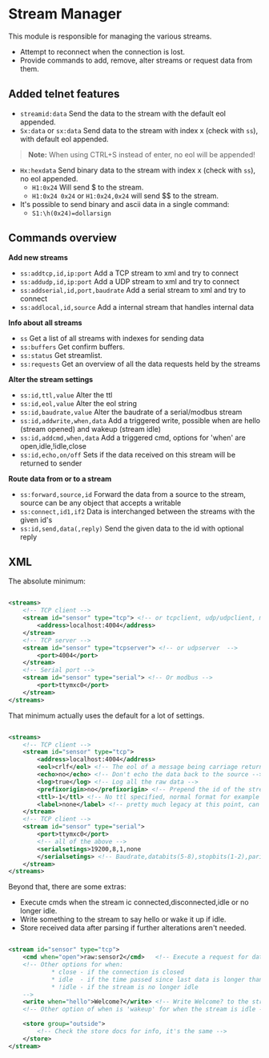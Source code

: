 # Stream Manager

This module is responsible for managing the various streams.

* Attempt to reconnect when the connection is lost.
* Provide commands to add, remove, alter streams or request data from them.

## Added telnet features

* `streamid:data` Send the data to the stream with the default eol appended.
* `Sx:data` or `sx:data` Send data to the stream with index x (check with `ss`), with default eol appended.

> **Note:** When using CTRL+S instead of enter, no eol will be appended!

* `Hx:hexdata` Send binary data to the stream with index x (check with `ss`), no eol appended.
  * `H1:0x24` Will send $ to the stream.
  * `H1:0x24 0x24` or `H1:0x24,0x24` will send $$ to the stream.
* It's possible to send binary and ascii data in a single command:
  * `S1:\h(0x24)=dollarsign`

## Commands overview

**Add new streams**

* `ss:addtcp,id,ip:port` Add a TCP stream to xml and try to connect
* `ss:addudp,id,ip:port` Add a UDP stream to xml and try to connect
* `ss:addserial,id,port,baudrate` Add a serial stream to xml and try to connect
* `ss:addlocal,id,source` Add a internal stream that handles internal data

**Info about all streams**

* `ss` Get a list of all streams with indexes for sending data
* `ss:buffers` Get confirm buffers.
* `ss:status` Get streamlist.
* `ss:requests` Get an overview of all the data requests held by the streams

**Alter the stream settings**

* `ss:id,ttl,value` Alter the ttl
* `ss:id,eol,value` Alter the eol string
* `ss:id,baudrate,value` Alter the baudrate of a serial/modbus stream
* `ss:id,addwrite,when,data` Add a triggered write, possible when are hello (stream opened) and wakeup (stream idle)
* `ss:id,addcmd,when,data` Add a triggered cmd, options for 'when' are open,idle,!idle,close
* `ss:id,echo,on/off` Sets if the data received on this stream will be returned to sender

**Route data from or to a stream**

* `ss:forward,source,id` Forward the data from a source to the stream, source can be any object that accepts a writable
* `ss:connect,id1,if2` Data is interchanged between the streams with the given id's
* `ss:id,send,data(,reply)` Send the given data to the id with optional reply

## XML

The absolute minimum:

```xml

<streams>
    <!-- TCP client -->
    <stream id="sensor" type="tcp"> <!-- or tcpclient, udp/udpclient, modbus  -->
        <address>localhost:4004</address>
    </stream>
    <!-- TCP server -->
    <stream id="sensor" type="tcpserver"> <!-- or udpserver  -->
        <port>4004</port>
    </stream>
    <!-- Serial port -->
    <stream id="sensor" type="serial"> <!-- Or modbus -->
        <port>ttymxc0</port>
    </stream>
</streams>
```

That minimum actually uses the default for a lot of settings.

```xml

<streams>
    <!-- TCP client -->
    <stream id="sensor" type="tcp">
        <address>localhost:4004</address>
        <eol>crlf</eol> <!-- The eol of a message being carriage return and line feed -->
        <echo>no</echo> <!-- Don't echo the data back to the source -->
        <log>true</log> <!-- Log all the raw data -->
        <prefixorigin>no</prefixorigin> <!-- Prepend the id of the stream in front of raw data -->
        <ttl>-1</ttl> <!-- No ttl specified, normal format for example 5m (for 5 minutes) or 10s etc -->
        <label>none</label> <!-- pretty much legacy at this point, can be changed to 'system' to process commands -->
    </stream>
    <!-- TCP client -->
    <stream id="sensor" type="serial">
        <port>ttymxc0</port>
        <!-- all of the above -->
        <serialsetings>19200,8,1,none
        </serialsetings> <!-- Baudrate,databits(5-8),stopbits(1-2),parity(even,odd,stick) -->
    </stream>
</streams>
```

Beyond that, there are some extras:

* Execute cmds when the stream ic connected,disconnected,idle or no longer idle.
* Write something to the stream to say hello or wake it up if idle.
* Store received data after parsing if further alterations aren't needed.

```xml

<stream id="sensor" type="tcp">
    <cmd when="open">raw:sensor2</cmd>   <!-- Execute a request for data from sensor 2 when this connects -->
    <!-- Other options for when:
            * close - if the connection is closed
            * idle  - if the time passed since last data is longer than ttl
            * !idle - if the stream is no longer idle 
    -->
    <write when="hello">Welcome?</write> <!-- Write Welcome? to the stream on connection -->
    <!-- Other option of when is 'wakeup' for when the stream is idle -->

    <store group="outside">
        <!-- Check the store docs for info, it's the same -->
    </store>
</stream>
```